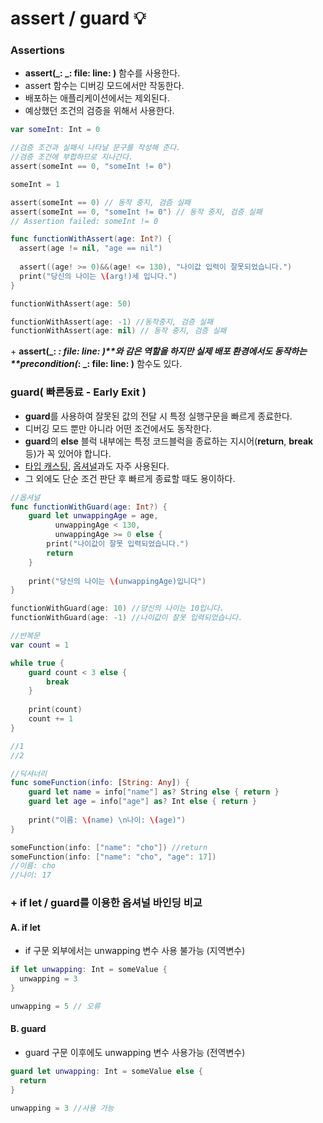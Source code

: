 # assert / guard 💡



### Assertions

- **assert(_: _: file: line: )** 함수를 사용한다.
- assert 함수는 디버깅 모드에서만 작동한다.
- 배포하는 애플리케이션에서는 제외된다.
- 예상했던 조건의 검증을 위해서 사용한다.

``` swift
var someInt: Int = 0

//검증 조건과 실패시 나타날 문구를 작성해 준다.
//검증 조건에 부합하므로 지나간다.
assert(someInt == 0, "someInt != 0")

someInt = 1

assert(someInt == 0) // 동작 중지, 검즘 실패
assert(someInt == 0, "someInt != 0") // 동작 중지, 검증 실패 
// Assertion failed: someInt != 0
```

```swift
func functionWithAssert(age: Int?) {
  assert(age != nil, "age == nil")
  
  assert((age! >= 0)&&(age! <= 130), "나이값 입력이 잘못되었습니다.")
  print("당신의 나이는 \(arg!)세 입니다.")
}

functionWithAssert(age: 50)

functionWithAssert(age: -1) //동작중지, 검증 실패 
functionWithAssert(age: nil) // 동작 중지, 검증 실패
```

\+ **assert(_: _: file: line: )**와 감은 역할을 하지만 실제 배포 환경에서도 동작하는 **precondition(_: _: file: line: )** 함수도 있다.



### guard( 빠른동료 - Early Exit )

- **guard**를 사용하여 잘못된 값의 전달 시 특정 실행구문을 빠르게 종료한다.
- 디버깅 모드 뿐만 아니라 어떤 조건에서도 동작한다.
- **guard**의 **else** 블럭 내부에는 특정 코드블럭을 종료하는 지시어(**return**, **break** 등)가 꼭 있어야 합니다. 
- <u>타입 캐스팅</u>, <u>옵셔널</u>과도 자주 사용된다.
- 그 외에도 단순 조건 판단 후 빠르게 종료할 때도 용이하다.

``` swift
//옵셔널
func functionWithGuard(age: Int?) {
    guard let unwappingAge = age,
          unwappingAge < 130,
          unwappingAge >= 0 else {
        print("나이값이 잘못 입력되었습니다.")
        return
    }
    
    print("당신의 나이는 \(unwappingAge)입니다")
}

functionWithGuard(age: 10) //당신의 나이는 10입니다.
functionWithGuard(age: -1) //나이값이 잘못 입력되었습니다.
```

```swift
//반복문
var count = 1

while true {
    guard count < 3 else {
        break
    }
    
    print(count)
    count += 1
}

//1
//2
```

``` swift
//딕셔너리
func someFunction(info: [String: Any]) {
    guard let name = info["name"] as? String else { return }
    guard let age = info["age"] as? Int else { return }
    
    print("이름: \(name) \n나이: \(age)")
}

someFunction(info: ["name": "cho"]) //return
someFunction(info: ["name": "cho", "age": 17])
//이름: cho
//나이: 17
```



### + if let / guard를 이용한 옵셔널 바인딩 비교

#### A. if let

- if 구문 외부에서는 unwapping 변수 사용 불가능 (지역변수)

``` swift
if let unwapping: Int = someValue {
  unwapping = 3
}

unwapping = 5 // 오류
```

#### B. guard

- guard 구문 이후에도 unwapping 변수 사용가능 (전역변수)

``` swift
guard let unwapping: Int = someValue else {
  return
}

unwapping = 3 //사용 가능
```

